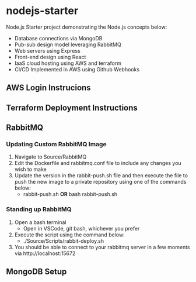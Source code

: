 # nodejs-starter
Node.js Starter project demonstrating the Node.js concepts below:
- Database connections via MongoDB
- Pub-sub design model leveraging RabbitMQ
- Web servers using Express
- Front-end design using React
- IaaS cloud hosting using AWS and terraform
- CI/CD Implemented in AWS using Github Webhooks

## AWS Login Instrucions

## Terraform Deployment Instructions

## RabbitMQ 

### Updating Custom RabbitMQ Image
1. Navigate to Source/RabbitMQ
2. Edit the Dockerfile and rabbitmq.conf file to include any changes you wish to make
3. Update the version in the rabbit-push.sh file and then execute the file to push the new image to a private repository using one of the commands below:
   * rabbit-push.sh <b>OR</b> bash rabbit-push.sh

### Standing up RabbitMQ
1. Open a bash terminal
   * Open in VSCode, git bash, whichever you prefer
3. Execute the script using the command below:
   * ./Source/Scripts/rabbit-deploy.sh
4. You should be able to connect to your rabbitmq server in a few moments via http://localhost:15672

## MongoDB Setup
